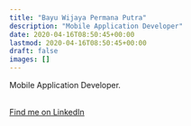 ```yaml
---
title: "Bayu Wijaya Permana Putra"
description: "Mobile Application Developer"
date: 2020-04-16T08:50:45+00:00
lastmod: 2020-04-16T08:50:45+00:00
draft: false
images: []
---
```


Mobile Application Developer.<br/><br/>

<a href="https://www.linkedin.com/in/bayu-wijaya-permana-putra" target="_blank">Find me on LinkedIn</a>
